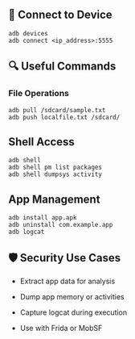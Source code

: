
## 🔗 Connect to Device

```
adb devices
adb connect <ip_address>:5555
```

## 🔍 Useful Commands

### File Operations
```
adb pull /sdcard/sample.txt
adb push localfile.txt /sdcard/
```

## Shell Access
```
adb shell
adb shell pm list packages
adb shell dumpsys activity
```
## App Management
```
adb install app.apk
adb uninstall com.example.app
adb logcat
```
## 🛡️ Security Use Cases

- Extract app data for analysis
    
- Dump app memory or activities
    
- Capture logcat during execution
    
- Use with Frida or MobSF

















